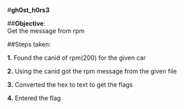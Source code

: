 #**gh0st_h0rs3**<br>

##**Objective**:<br>Get the message from rpm<br>

##Steps taken:<br>

**1.** Found the canid of rpm(200) for the given car <br>

**2.** Using the canid got the rpm message from the given file 

**3.** Converted the hex to text to get the flags

**4.** Entered the flag
